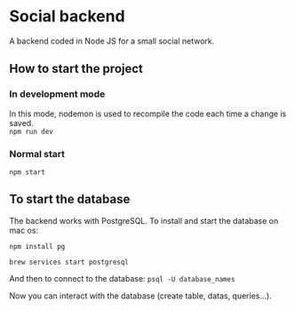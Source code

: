 # Social backend

A backend coded in Node JS for a small social network.

## How to start the project

### In development mode
In this mode, nodemon is used to recompile the code each time a change is saved.  
```npm run dev```

### Normal start
```npm start```

## To start the database

The backend works with PostgreSQL. To install and start the database on mac os:

```npm install pg```

```brew services start postgresql```

And then to connect to the database:
```psql -U database_names```

Now you can interact with the database (create table, datas, queries...).